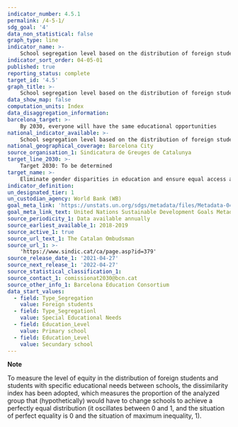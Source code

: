 ```yaml
---
indicator_number: 4.5.1
permalink: /4-5-1/
sdg_goal: '4'
data_non_statistical: false
graph_type: line
indicator_name: >-
    School segregation level based on the distribution of foreign students and students with Special Educational Needs
indicator_sort_order: 04-05-01
published: true
reporting_status: complete
target_id: '4.5'
graph_title: >-
    School segregation level based on the distribution of foreign students and students with Special Educational Needs
data_show_map: false
computation_units: Index
data_disaggregation_information: 
barcelona_target: >-
    By 2030, everyone will have the same educational opportunities 
national_indicator_available: >-
    School segregation level based on the distribution of foreign students and students with Special Educational Needs
national_geographical_coverage: Barcelona City
source_organisation_1: Sindicatura de Greuges de Catalunya
target_line_2030: >-
    Target 2030: To be determined
target_name: >-
    Eliminate gender disparities in education and ensure equal access at all levels of education and vocational training for the vulnerable, including people with disabilities, indigenous peoples and children in vulnerable situations, at all levels of education and vocational training
indicator_definition:
un_designated_tier: 1
un_custodian_agency: World Bank (WB)
goal_meta_link: 'https://unstats.un.org/sdgs/metadata/files/Metadata-04-05-01.pdf'
goal_meta_link_text: United Nations Sustainable Development Goals Metadata (pdf 894kB)
source_periodicity_1: Data available annually
source_earliest_available_1: 2018-2019
source_active_1: true
source_url_text_1: The Catalan Ombudsman
source_url_1: >-
    'https://www.sindic.cat/ca/page.asp?id=379'
source_release_date_1: '2021-04-27'
source_next_release_1: '2022-04-27'
source_statistical_classification_1: 
source_contact_1: comissionat2030@bcn.cat
source_other_info_1: Barcelona Education Consortium
data_start_values:
  - field: Type_Segregation
    value: Foreign students
  - field: Type_Segregationl
    value: Special Educational Needs
  - field: Education_Level
    value: Primary school
  - field: Education_Level
    value: Secundary school
---
```

**Note**

To measure the level of equity in the distribution of foreign students and students with specific educational needs between schools, the dissimilarity index has been adopted, which measures the proportion of the analyzed group that (hypothetically) would have to change schools to achieve a perfectly equal distribution (it oscillates between 0 and 1, and the situation of perfect equality is 0 and the situation of maximum inequality, 1). 
